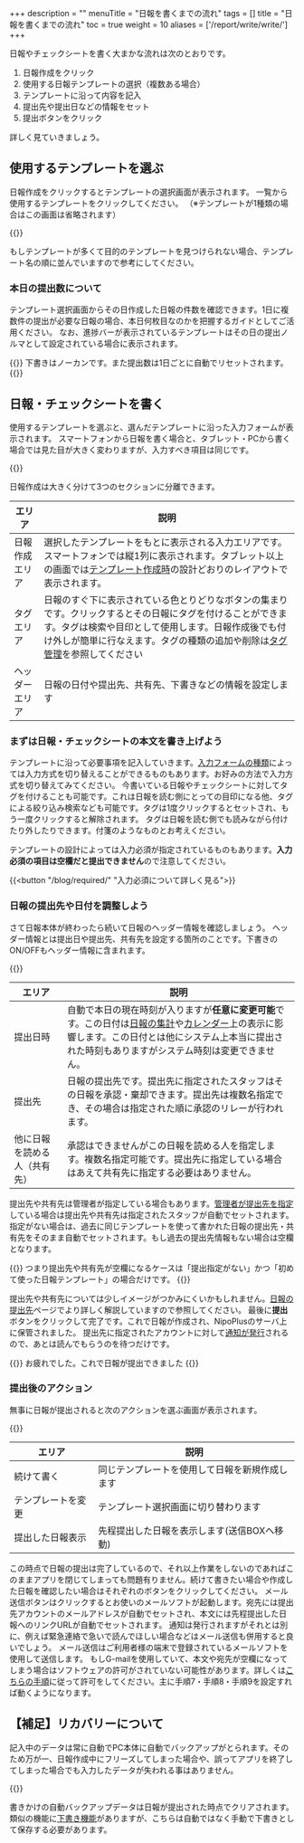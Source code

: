 +++
description = ""
menuTitle = "日報を書くまでの流れ"
tags = []
title = "日報を書くまでの流れ"
toc = true
weight = 10
aliases = ['/report/write/write/']
+++


日報やチェックシートを書く大まかな流れは次のとおりです。

1. 日報作成をクリック
1. 使用する日報テンプレートの選択（複数ある場合）
1. テンプレートに沿って内容を記入
1. 提出先や提出日などの情報をセット
1. 提出ボタンをクリック

詳しく見ていきましょう。

## 使用するテンプレートを選ぶ

日報作成をクリックするとテンプレートの選択画面が表示されます。
一覧から使用するテンプレートをクリックしてください。
（※テンプレートが1種類の場合はこの画面は省略されます）

{{<appscreen filename="report-template-select" title="「日報作成」をクリックするとテンプレートの選択画面が表示されます。"  >}}

もしテンプレートが多くて目的のテンプレートを見つけられない場合、テンプレート名の順に並んでいますので参考にしてください。

### 本日の提出数について

テンプレート選択画面からその日作成した日報の件数を確認できます。1日に複数件の提出が必要な日報の場合、本日何枚目なのかを把握するガイドとしてご活用ください。
なお、進捗バーが表示されているテンプレートはその日の提出ノルマとして設定されている場合に表示されます。

{{<alice pos="right" icon="here">}}
下書きはノーカンです。また提出数は1日ごとに自動でリセットされます。
{{</alice>}}

## 日報・チェックシートを書く

使用するテンプレートを選ぶと、選んだテンプレートに沿った入力フォームが表示されます。
スマートフォンから日報を書く場合と、タブレット・PCから書く場合では見た目が大きく変わりますが、入力すべき項目は同じです。

{{<appscreen filename="write-report" title="選んだテンプレートをもとに日報画面が表示。左はiPad・右はiPhoneで開いた例。見た目が違いますが項目は同じであることが確認できます。必要事項を記入して日報を書き上げます"  >}}

日報作成は大きく分けて3つのセクションに分離できます。

|エリア|説明|
|---|---|
|日報作成エリア|選択したテンプレートをもとに表示される入力エリアです。スマートフォンでは縦1列に表示されます。タブレット以上の画面では[テンプレート作成時](/manual/initial-setting/group-setting/template/make/)の設計どおりのレイアウトで表示されます。|
|タグエリア|日報のすぐ下に表示されている色とりどりなボタンの集まりです。クリックするとその日報にタグを付けることができます。タグは検索や目印として使用します。日報作成後でも付け外しが簡単に行なえます。タグの種類の追加や削除は[タグ管理](/manual/initial-setting/group-setting/tag/)を参照してください|
|ヘッダーエリア|日報の日付や提出先、共有先、下書きなどの情報を設定します|

### まずは日報・チェックシートの本文を書き上げよう

テンプレートに沿って必要事項を記入していきます。[入力フォームの種類](/manual/initial-setting/group-setting/template/)によっては入力方式を切り替えることができるものもあります。お好みの方法で入力方式を切り替えてみてください。
今書いている日報やチェックシートに対してタグを付けることも可能です。これは日報を読む側にとっての目印になる他、タグによる絞り込み検索なども可能です。タグは1度クリックするとセットされ、もう一度クリックすると解除されます。
タグは日報を読む側でも読みながら付けたり外したりできます。付箋のようなものとお考えください。

テンプレートの設計によっては入力必須が指定されているものもあります。**入力必須の項目は空欄だと提出できません**ので注意してください。

{{<button "/blog/required/" "入力必須について詳しく見る">}}

### 日報の提出先や日付を調整しよう

さて日報本体が終わったら続いて日報のヘッダー情報を確認しましょう。
ヘッダー情報とは提出日や提出先、共有先を設定する箇所のことです。下書きのON/OFFもヘッダー情報に含まれます。

{{<appscreen filename="report-header" title="日報の提出日・提出先といったヘッダ情報を入力する"  >}}

|エリア|説明|
|---|---|
|提出日時|自動で本日の現在時刻が入りますが**任意に変更可能**です。この日付は[日報の集計](/manual/analytics/)や[カレンダー](/manual/calendar/)上の表示に影響します。この日付とは他にシステム上本当に提出された時刻もありますがシステム時刻は変更できません。|
|提出先|日報の提出先です。提出先に指定されたスタッフはその日報を承認・棄却できます。提出先は複数名指定でき、その場合は指定された順に承認のリレーが行われます。|
|他に日報を読める人（共有先）|承認はできませんがこの日報を読める人を指定します。複数名指定可能です。提出先に指定している場合はあえて共有先に指定する必要はありません。|

提出先や共有先は管理者が指定している場合もあります。[管理者が提出先を指定](/manual/initial-setting/advanced-setting/dist/)している場合は提出先や共有先は指定されたスタッフが自動でセットされます。  
指定がない場合は、過去に同じテンプレートを使って書かれた日報の提出先・共有先をそのまま自動でセットされます。もし過去の提出先情報もない場合は空欄となります。

{{<alice pos="right" icon="here">}}
つまり提出先や共有先が空欄になるケースは「提出指定がない」かつ「初めて使った日報テンプレート」の場合だけです。
{{</alice>}}

提出先や共有先については少しイメージがつかみにくいかもしれません。[日報の提出先](/manual/write-report/dist/)ページでより詳しく解説していますので参照してください。
最後に**提出**ボタンをクリックして完了です。これで日報が作成され、NipoPlusのサーバ上に保管されました。
提出先に指定されたアカウントに対して[通知が発行](/manual/notice/)されるので、あとは読んでもらうのを待つだけです。

{{<alice pos="right" icon="ok">}}
お疲れでした。これで日報が提出できました
{{</alice>}}

### 提出後のアクション

無事に日報が提出されると次のアクションを選ぶ画面が表示されます。

{{<appscreen filename="writed-report" title="日報提出後に次の操作を選ぶ画面が表示されます"  >}}

|エリア|説明|
|---|---|
|続けて書く|同じテンプレートを使用して日報を新規作成します|
|テンプレートを変更|テンプレート選択画面に切り替わります|
|提出した日報表示|先程提出した日報を表示します(送信BOXへ移動)|

この時点で日報の提出は完了しているので、それ以上作業をしないのであればこのままアプリを閉じてしまっても問題有りません。続けて書きたい場合や作成した日報を確認したい場合はそれぞれのボタンをクリックしてください。
メール送信ボタンはクリックするとお使いのメールソフトが起動します。宛先には提出先アカウントのメールアドレスが自動でセットされ、本文には先程提出した日報へのリンクURLが自動でセットされます。
通知は発行されますがそれとは別に、例えば緊急連絡で急いで読んでほしい場合などはメール送信も併用すると良いでしょう。
メール送信はご利用者様の端末で登録されているメールソフトを使用して送信します。
もしG-mailを使用していて、本文や宛先が空欄になってしまう場合はソフトウェアの許可がされていない可能性があります。詳しくは[こちらの手順](https://support.google.com/a/users/answer/9308783?hl=ja)に従って許可をしてください。主に手順7・手順8・手順9を設定すれば動くようになります。

## 【補足】リカバリーについて

記入中のデータは常に自動でPC本体に自動でバックアップがとられます。そのため万が一、日報作成中にフリーズしてしまった場合や、誤ってアプリを終了してしまった場合でも入力したデータが失われる事はありません。

{{<appscreen filename="recovery-report" title="記入途中のデータが検知されると復元確認のメッセージが表示されます。"  >}}

書きかけの自動バックアップデータは日報が提出された時点でクリアされます。類似の機能に[下書き機能](/manual/write-report/draft/)がありますが、こちらは自動ではなく手動で下書きとして保存する必要があります。
